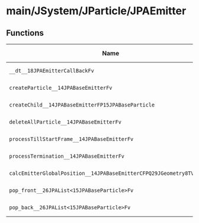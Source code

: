 # main/JSystem/JParticle/JPAEmitter

## Functions

| Name | Address | Match % |
|------|---------|---------|
| `__dt__18JPAEmitterCallBackFv` | `0x8044A4F8` | :x: (0.0%) |
| `createParticle__14JPABaseEmitterFv` | `0x8044A538` | :x: (0.0%) |
| `createChild__14JPABaseEmitterFP15JPABaseParticle` | `0x8044A5C8` | :x: (0.0%) |
| `deleteAllParticle__14JPABaseEmitterFv` | `0x8044A644` | :x: (0.0%) |
| `processTillStartFrame__14JPABaseEmitterFv` | `0x8044A6B4` | :x: (0.0%) |
| `processTermination__14JPABaseEmitterFv` | `0x8044A6F4` | :x: (0.0%) |
| `calcEmitterGlobalPosition__14JPABaseEmitterCFPQ29JGeometry8TVec3<f>` | `0x8044A78C` | :x: (0.0%) |
| `pop_front__26JPAList<15JPABaseParticle>Fv` | `0x8044A80C` | :x: (0.0%) |
| `pop_back__26JPAList<15JPABaseParticle>Fv` | `0x8044A86C` | :x: (0.0%) |